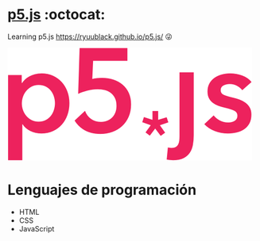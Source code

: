 # [p5.js](https://p5js.org/) :octocat:
Learning p5.js https://ryuublack.github.io/p5.js/ :stuck_out_tongue_winking_eye:

![](/images/p5.png)

# Lenguajes de programación
+ HTML
+ CSS
+ JavaScript

